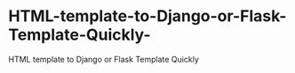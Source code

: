 # HTML-template-to-Django-or-Flask-Template-Quickly-
HTML template to Django or Flask Template Quickly 
